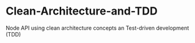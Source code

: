 # Clean-Architecture-and-TDD
Node API using clean architecture concepts an Test-driven development (TDD) 
